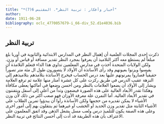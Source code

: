 ```yaml
---
title: "*أخبار وأفكار : تربية النظر*. المقتبس 6(7)"
author: 
date: 1911-06-28
bibliography: oclc_4770057679-i_66-div_52.d1e4036.bib
---
```




##  تربية النظر 


 ذكرت  إحدى  المجلات العلمية أن إهمال النظر في المدارس الابتدائية والثانوية في أوربا بلغ مبلغاً لم يستطع معه أكثر التلاميذ أن يعرفوا بمجرد النظر تقدير مسافة أو قياس أو وزن. ولكن الولايات المتحدة أخذت في مدارس المعلمين تداوي هذا الداء فتعلم التلامذة أن يقيسوا ويزنوا بعيونهم وقد رأى الأساتذة أن الأولاد لا يتصورون طول ال  مئة  متر تصوراً حقيقياً فصاروا يمرنونهم عليها بعد درس الحساب فيخرج الأساتذة   بتلامذهم  بتلاميذهم  إلى النزهة عقيب الدرس في طريق ركزت على كل  عشرة  أمتار منها علامة ثم ترفع العلامة ويشار إلى الأولاد أن يضعوا العلامات بالنظر ومن أحسن وضعها في أماكنها يعطى مكافأة وهكذا تقدر الأبعاد العالية على هذه الصورة فيضعون وتداً من أعلى إلى أسفل ويتفننون في تقدير الأبعاد العالية. أما التمرن علة معرفة الأوزان فهو صعب أكثر من ذلك لأن وزن الأشياء لا يمكن تقديره من حجمها ولكن الأساتذة رأوا أن يبدؤوا تمرين الطلاب على الأشياء الثابتة مثل تقدير وزن الحديد أو الخشب أو غيرهما ثم ينتقلون بهم إلى أمور أخرى وعلى هذه الصفة يكون للتلميذ درس ولعب مسل يشغل الذهن وقد اتفق المعلمون على الاعتراف بأن هذه الطريقة قد أدت إلى أحسن النتائج في تربية النظر. 
